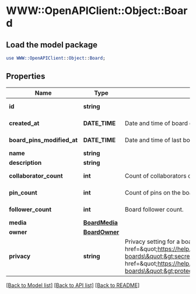 # WWW::OpenAPIClient::Object::Board

## Load the model package
```perl
use WWW::OpenAPIClient::Object::Board;
```

## Properties
Name | Type | Description | Notes
------------ | ------------- | ------------- | -------------
**id** | **string** |  | [optional] [readonly] 
**created_at** | **DATE_TIME** | Date and time of board creation. | [optional] [readonly] 
**board_pins_modified_at** | **DATE_TIME** | Date and time of last board pins modified. | [optional] [readonly] 
**name** | **string** |  | 
**description** | **string** |  | [optional] 
**collaborator_count** | **int** | Count of collaborators on the board. | [optional] [readonly] 
**pin_count** | **int** | Count of pins on the board. | [optional] [readonly] 
**follower_count** | **int** | Board follower count. | [optional] [readonly] 
**media** | [**BoardMedia**](BoardMedia.md) |  | [optional] 
**owner** | [**BoardOwner**](BoardOwner.md) |  | [optional] 
**privacy** | **string** | Privacy setting for a board. Learn more about &lt;a href&#x3D;\&quot;https://help.pinterest.com/en/article/secret-boards\&quot;&gt;secret boards&lt;/a&gt; and &lt;a href&#x3D;\&quot;https://help.pinterest.com/en/business/article/protected-boards\&quot;&gt;protected boards&lt;/a&gt; | [optional] [default to &#39;PUBLIC&#39;]

[[Back to Model list]](../README.md#documentation-for-models) [[Back to API list]](../README.md#documentation-for-api-endpoints) [[Back to README]](../README.md)



